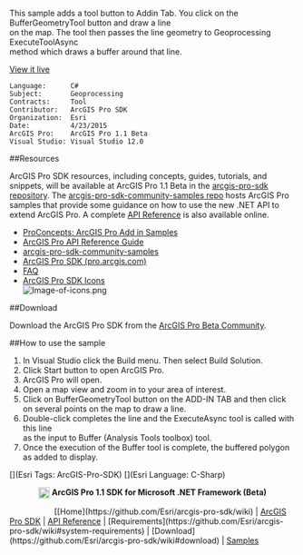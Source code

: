 <!-- TODO: Write a brief abstract explaining this sample -->
  
 This sample adds a tool button to Addin Tab. You click on the BufferGeometryTool button and draw a line  
 on the map. The tool then passes the line geometry to Geoprocessing ExecuteToolAsync  
 method which draws a buffer around that line.  
   

<a href="http://pro.arcgis.com/en/pro-app/beta/sdk/" target="_blank">View it live</a>

<!-- TODO: Fill this section below with metadata about this sample-->
```
Language:      C#
Subject:       Geoprocessing
Contracts:     Tool
Contributor:   ArcGIS Pro SDK
Organization:  Esri
Date:          4/23/2015
ArcGIS Pro:    ArcGIS Pro 1.1 Beta
Visual Studio: Visual Studio 12.0
```

##Resources

ArcGIS Pro SDK resources, including concepts, guides, tutorials, and snippets, will be available at ArcGIS Pro 1.1 Beta in the [arcgis-pro-sdk repository](https://github.com/esri/arcgis-pro-sdk). The [arcgis-pro-sdk-community-samples repo](https://github.com/esri/arcgis-pro-sdk-community-samples) hosts ArcGIS Pro samples that provide some guidance on how to use the new .NET API to extend ArcGIS Pro. A complete [API Reference](http://pro.arcgis.com/en/pro-app/beta/sdk/api-reference/) is also available online.

* [ProConcepts: ArcGIS Pro Add in Samples](https://github.com/Esri/arcgis-pro-sdk-community-samples/wiki/ProConcepts-ArcGIS-Pro-Add-in-Samples)
* [ArcGIS Pro API Reference Guide](http://pro.arcgis.com/en/pro-app/beta/sdk/api-reference/index.html)
* [arcgis-pro-sdk-community-samples](https://github.com/Esri/arcgis-pro-sdk-community-samples)
* <a href="http://pro.arcgis.com/en/pro-app/beta/sdk/" target="_blank">ArcGIS Pro SDK (pro.arcgis.com)</a>
* [FAQ](https://github.com/Esri/arcgis-pro-sdk/wiki/FAQ)  
* [ArcGIS Pro SDK Icons](https://github.com/Esri/arcgis-pro-sdk/releases/tag/1.1.0.3068_(Beta))  
![Image-of-icons.png](https://github.com/Esri/arcgis-pro-sdk/wiki/images/Home/Image-of-icons.png "ArcGIS Pro SDK Icons")  

##Download

Download the ArcGIS Pro SDK from the [ArcGIS Pro Beta Community](http://pro.arcgis.com/en/pro-app/beta/sdk).

##How to use the sample
<!-- TODO: Explain how this sample can be used. To use images in this section, create the image file in your sample project's screenshots folder. Use relative url to link to this image using this syntax: ![My sample Image](FacePage/SampleImage.png) -->
  
1. In Visual Studio click the Build menu. Then select Build Solution.  
2. Click Start button to open ArcGIS Pro.  
3. ArcGIS Pro will open.   
4. Open a map view and zoom in to your area of interest.   
5. Click on BufferGeometryTool button on the ADD-IN TAB and then click on several points on the map to draw a line.  
5. Double-click completes the line and the ExecuteAsync tool is called with this line  
as the input to Buffer (Analysis Tools toolbox) tool.  
6. Once the execution of the Buffer tool is complete, the buffered polygon as added to display.  
   

[](Esri Tags: ArcGIS-Pro-SDK)
[](Esri Language: C-Sharp)​

<p align = center><img src="https://github.com/Esri/arcgis-pro-sdk/wiki/images/ArcGISPro.png"  alt="pre-req" align = "top" height = "20" width = "20" >
<b> ArcGIS Pro 1.1 SDK for Microsoft .NET Framework (Beta)</b>
</p>
&nbsp;&nbsp;&nbsp;&nbsp;&nbsp;&nbsp;&nbsp;&nbsp;&nbsp;&nbsp;&nbsp;&nbsp;&nbsp;&nbsp;&nbsp;&nbsp;&nbsp;&nbsp;&nbsp;&nbsp;[[Home](https://github.com/Esri/arcgis-pro-sdk/wiki) | <a href="http://pro.arcgis.com/en/pro-app/beta/sdk" target="_blank">ArcGIS Pro SDK</a> | <a href="http://pro.arcgis.com/en/pro-app/beta/sdk/api-reference/" target="_blank">API Reference</a> | [Requirements](https://github.com/Esri/arcgis-pro-sdk/wiki#system-requirements) | [Download](https://github.com/Esri/arcgis-pro-sdk/wiki#download) |  <a href="http://github.com/esri/arcgis-pro-sdk-community-samples" target="_blank">Samples</a>

